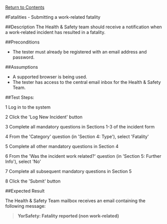 [Return to Contents](https://github.com/infojam-james/test-cases/blob/master/Contents.md)

#Fatalities - Submitting a work-related fatality

##Description
The Health & Safety team should receive a notification when a work-related incident has resulted in a fatality.

##Preconditions
+ The tester must already be registered with an email address and password.

##Assumptions
+ A supported browser is being used.
+ The tester has access to the central email inbox for the Health & Safety Team.

##Test Steps:

1 Log in to the system

2 Click the 'Log New Incident' button

3 Complete all mandatory questions in Sections 1-3 of the incident form

4 From the 'Category' question (in 'Section 4: Type'), select 'Fatality'

5 Complete all other mandatory questions in Section 4

6 From the 'Was the incident work related?' question (in 'Section 5: Further Info'), select 'No'

7 Complete all subsequent mandatory questions in Section 5

8 Click the 'Submit' button

##Expected Result

The Health & Safety Team mailbox receives an email containing the following message:

>**YorSafety: Fatality reported (non work-related)**

>
